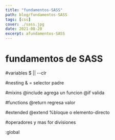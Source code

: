 ```yaml
---
title: "fundamentos-SASS"
path: blog/fundamentos-SASS
tags: [css]
cover: ./sass.jpg
date: 2021-08-20
excerpt: afundamentos-SASS
---
```


# fundamentos de SASS

#variables
$ || --clr


#nesting
& = selector padre

#mixins
@include agrega un funcion
@if valida

#functions
@return regresa valor

#extended
@extend %bloque o elemento-directo

#operadores y mas
for
divisiones

:global